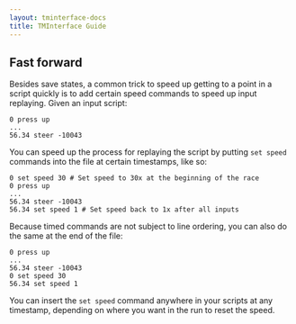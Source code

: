 ```yaml
---
layout: tminterface-docs
title: TMInterface Guide
---
```


## Fast forward
Besides save states, a common trick to speed up getting to a point in a script quickly is to add certain speed commands to speed up input replaying.
Given an input script:
```
0 press up
...
56.34 steer -10043
```

You can speed up the process for replaying the script by putting `set speed` commands into the file at certain timestamps, like so:
```
0 set speed 30 # Set speed to 30x at the beginning of the race
0 press up
...
56.34 steer -10043
56.34 set speed 1 # Set speed back to 1x after all inputs
```

Because timed commands are not subject to line ordering, you can also do the same at the end of the file:
```
0 press up
...
56.34 steer -10043
0 set speed 30
56.34 set speed 1
```

You can insert the `set speed` command anywhere in your scripts at any timestamp, depending on where you want in the run to reset the speed.